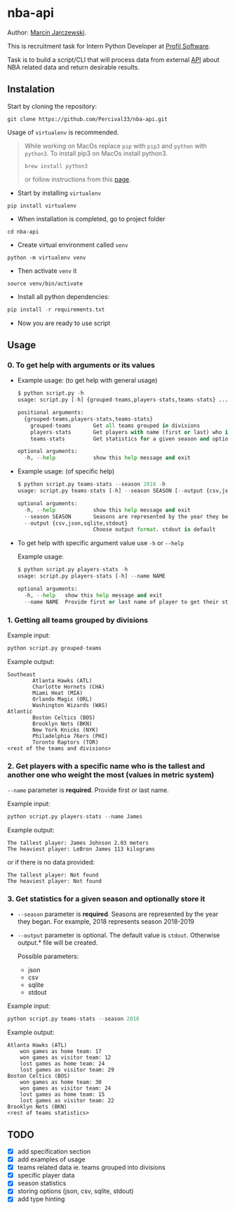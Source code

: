 # nba-api

Author: [Marcin Jarczewski](https://github.com/Percival33).

This is recruitment task for Intern Python Developer at [Profil Software](https://profil-software.com/).

Task is to build a script/CLI that will process data from external [API](https://www.balldontlie.io/) about NBA related data and return desirable results.

## Instalation

Start by cloning the repository:

```
git clone https://github.com/Percival33/nba-api.git
```

Usage of `virtualenv` is recommended.

> While working on MacOs replace `pip` with `pip3` and `python` with `python3`. To install pip3 on MacOs install python3.
>
> ```
> brew install python3
> ```
>
> or follow instructions from this [page](https://www.delftstack.com/howto/python/python-install-pip3-mac/).

- Start by installing `virtualenv`

```
pip install virtualenv
```

- When installation is completed, go to project folder

```
cd nba-api
```

- Create virtual environment called `venv`

```
python -m virtualenv venv
```

- Then activate `venv` it

```
source venv/bin/activate
```

- Install all python dependencies:

```py
pip install -r requirements.txt
```

- Now you are ready to use script

## Usage

### 0. To get help with arguments or its values

- Example usage: (to get help with general usage)

  ```py
  $ python script.py -h
  usage: script.py [-h] {grouped-teams,players-stats,teams-stats} ...

  positional arguments:
    {grouped-teams,players-stats,teams-stats}
      grouped-teams       Get all teams grouped in divisions
      players-stats       Get players with name (first or last) who is the tallest and is the heaviest
      teams-stats         Get statistics for a given season and optionally store it

  optional arguments:
    -h, --help            show this help message and exit
  ```

- Example usage: (of specific help)

  ```py
  $ python script.py teams-stats --season 2018 -h
  usage: script.py teams-stats [-h] --season SEASON [--output {csv,json,sqlite,stdout}]

  optional arguments:
    -h, --help            show this help message and exit
    --season SEASON       Seasons are represented by the year they began. For example, 2018 represents season 2018-2019.
    --output {csv,json,sqlite,stdout}
                          Choose output format. stdout is default
  ```

- To get help with specific argument value use `-h` or `--help`

  Example usage:

  ```py
  $ python script.py players-stats -h
  usage: script.py players-stats [-h] --name NAME

  optional arguments:
    -h, --help   show this help message and exit
    --name NAME  Provide first or last name of player to get their statistics
  ```

### 1. Getting all teams grouped by divisions

Example input:

```py
python script.py grouped-teams
```

Example output:

```
Southeast
        Atlanta Hawks (ATL)
        Charlotte Hornets (CHA)
        Miami Heat (MIA)
        Orlando Magic (ORL)
        Washington Wizards (WAS)
Atlantic
        Boston Celtics (BOS)
        Brooklyn Nets (BKN)
        New York Knicks (NYK)
        Philadelphia 76ers (PHI)
        Toronto Raptors (TOR)
<rest of the teams and divisions>
```

### 2. Get players with a specific name who is the tallest and another one who weight the most (values in metric system)

`--name` parameter is **required**. Provide first or last name.

Example input:

```py
python script.py players-stats --name James
```

Example output:

```
The tallest player: James Johnson 2.03 meters
The heaviest player: LeBron James 113 kilograms
```

or if there is no data provided:

```
The tallest player: Not found
The heaviest player: Not found
```

### 3. Get statistics for a given season and optionally store it

- `--season` parameter is **required**. Seasons are represented by the year they began. For example, 2018 represents season 2018-2019

- `--output` parameter is optional. The default value is `stdout`. Otherwise output.\* file will be created.

  Possible parameters:

  - json
  - csv
  - sqlite
  - stdout

Example input:

```py
python script.py teams-stats --season 2018
```

Example output:

```
Atlanta Hawks (ATL)
    won games as home team: 17
    won games as visitor team: 12
    lost games as home team: 24
    lost games as visitor team: 29
Boston Celtics (BOS)
    won games as home team: 30
    won games as visitor team: 24
    lost games as home team: 15
    lost games as visitor team: 22
Brooklyn Nets (BKN)
<rest of teams statistics>
```

## TODO

- [x] add specification section
- [x] add examples of usage
- [x] teams related data ie. teams grouped into divisions
- [x] specific player data
- [x] season statistics
- [x] storing options (json, csv, sqlite, stdout)
- [x] add type hinting

